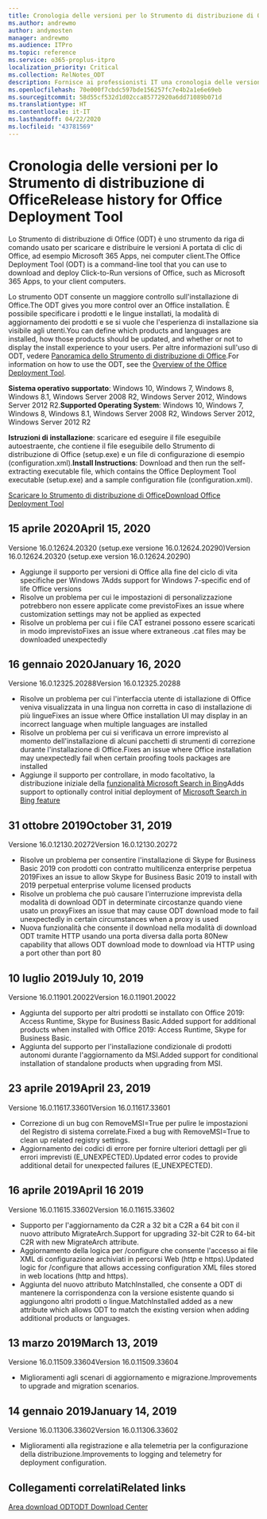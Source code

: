 ```yaml
---
title: Cronologia delle versioni per lo Strumento di distribuzione di Office (ODT)
ms.author: andrewmo
author: andymosten
manager: andrewmo
ms.audience: ITPro
ms.topic: reference
ms.service: o365-proplus-itpro
localization_priority: Critical
ms.collection: RelNotes_ODT
description: Fornisce ai professionisti IT una cronologia delle versioni per lo Strumento di distribuzione di Office (ODT)
ms.openlocfilehash: 70e000f7cbdc597bde156257fc7e4b2a1e6e69eb
ms.sourcegitcommit: 58d55cf532d1d02cca85772920a6dd71089b071d
ms.translationtype: HT
ms.contentlocale: it-IT
ms.lasthandoff: 04/22/2020
ms.locfileid: "43781569"
---
```

# <a name="release-history-for-office-deployment-tool"></a><span data-ttu-id="c3e1e-103">Cronologia delle versioni per lo Strumento di distribuzione di Office</span><span class="sxs-lookup"><span data-stu-id="c3e1e-103">Release history for Office Deployment Tool</span></span>

<span data-ttu-id="c3e1e-104">Lo Strumento di distribuzione di Office (ODT) è uno strumento da riga di comando usato per scaricare e distribuire le versioni A portata di clic di Office, ad esempio Microsoft 365 Apps, nei computer client.</span><span class="sxs-lookup"><span data-stu-id="c3e1e-104">The Office Deployment Tool (ODT) is a command-line tool that you can use to download and deploy Click-to-Run versions of Office, such as Microsoft 365 Apps, to your client computers.</span></span> 


<span data-ttu-id="c3e1e-105">Lo strumento ODT consente un maggiore controllo sull'installazione di Office.</span><span class="sxs-lookup"><span data-stu-id="c3e1e-105">The ODT gives you more control over an Office installation.</span></span> <span data-ttu-id="c3e1e-106">È possibile specificare i prodotti e le lingue installati, la modalità di aggiornamento dei prodotti e se si vuole che l'esperienza di installazione sia visibile agli utenti.</span><span class="sxs-lookup"><span data-stu-id="c3e1e-106">You can define which products and languages are installed, how those products should be updated, and whether or not to display the install experience to your users.</span></span> <span data-ttu-id="c3e1e-107">Per altre informazioni sull'uso di ODT, vedere [Panoramica dello Strumento di distribuzione di Office](https://docs.microsoft.com/deployoffice/overview-of-the-office-2016-deployment-tool).</span><span class="sxs-lookup"><span data-stu-id="c3e1e-107">For information on how to use the ODT, see the [Overview of the Office Deployment Tool](https://docs.microsoft.com/deployoffice/overview-of-the-office-2016-deployment-tool).</span></span>

 <span data-ttu-id="c3e1e-108">**Sistema operativo supportato**: Windows 10, Windows 7, Windows 8, Windows 8.1, Windows Server 2008 R2, Windows Server 2012, Windows Server 2012 R2.</span><span class="sxs-lookup"><span data-stu-id="c3e1e-108">**Supported Operating System**: Windows 10, Windows 7, Windows 8, Windows 8.1, Windows Server 2008 R2, Windows Server 2012, Windows Server 2012 R2</span></span> 
 
 <span data-ttu-id="c3e1e-109">**Istruzioni di installazione**: scaricare ed eseguire il file eseguibile autoestraente, che contiene il file eseguibile dello Strumento di distribuzione di Office (setup.exe) e un file di configurazione di esempio (configuration.xml).</span><span class="sxs-lookup"><span data-stu-id="c3e1e-109">**Install Instructions**: Download and then run the self-extracting executable file, which contains the Office Deployment Tool executable (setup.exe) and a sample configuration file (configuration.xml).</span></span> 

[<span data-ttu-id="c3e1e-110">Scaricare lo Strumento di distribuzione di Office</span><span class="sxs-lookup"><span data-stu-id="c3e1e-110">Download Office Deployment Tool</span></span>](https://www.microsoft.com/en-us/download/confirmation.aspx?id=49117)


## <a name="april-15-2020"></a><span data-ttu-id="c3e1e-111">15 aprile 2020</span><span class="sxs-lookup"><span data-stu-id="c3e1e-111">April 15, 2020</span></span>

<span data-ttu-id="c3e1e-112">Versione 16.0.12624.20320 (setup.exe versione 16.0.12624.20290)</span><span class="sxs-lookup"><span data-stu-id="c3e1e-112">Version 16.0.12624.20320 (setup.exe version 16.0.12624.20290)</span></span>
- <span data-ttu-id="c3e1e-113">Aggiunge il supporto per versioni di Office alla fine del ciclo di vita specifiche per Windows 7</span><span class="sxs-lookup"><span data-stu-id="c3e1e-113">Adds support for Windows 7-specific end of life Office versions</span></span>
- <span data-ttu-id="c3e1e-114">Risolve un problema per cui le impostazioni di personalizzazione potrebbero non essere applicate come previsto</span><span class="sxs-lookup"><span data-stu-id="c3e1e-114">Fixes an issue where customization settings may not be applied as expected</span></span>
- <span data-ttu-id="c3e1e-115">Risolve un problema per cui i file CAT estranei possono essere scaricati in modo imprevisto</span><span class="sxs-lookup"><span data-stu-id="c3e1e-115">Fixes an issue where extraneous .cat files may be downloaded unexpectedly</span></span>

## <a name="january-16-2020"></a><span data-ttu-id="c3e1e-116">16 gennaio 2020</span><span class="sxs-lookup"><span data-stu-id="c3e1e-116">January 16, 2020</span></span>

<span data-ttu-id="c3e1e-117">Versione 16.0.12325.20288</span><span class="sxs-lookup"><span data-stu-id="c3e1e-117">Version 16.0.12325.20288</span></span>
- <span data-ttu-id="c3e1e-118">Risolve un problema per cui l'interfaccia utente di istallazione di Office veniva visualizzata in una lingua non corretta in caso di installazione di più lingue</span><span class="sxs-lookup"><span data-stu-id="c3e1e-118">Fixes an issue where Office installation UI may display in an incorrect language when multiple languages are installed</span></span>
- <span data-ttu-id="c3e1e-119">Risolve un problema per cui si verificava un errore imprevisto al momento dell'installazione di alcuni pacchetti di strumenti di correzione durante l'installazione di Office.</span><span class="sxs-lookup"><span data-stu-id="c3e1e-119">Fixes an issue where Office installation may unexpectedly fail when certain proofing tools packages are installed</span></span>
- <span data-ttu-id="c3e1e-120">Aggiunge il supporto per controllare, in modo facoltativo, la distribuzione iniziale della [funzionalità Microsoft Search in Bing](https://go.microsoft.com/fwlink/p/?linkid=2109345)</span><span class="sxs-lookup"><span data-stu-id="c3e1e-120">Adds support to optionally control initial deployment of [Microsoft Search in Bing feature](https://go.microsoft.com/fwlink/p/?linkid=2109345)</span></span>


## <a name="october-31-2019"></a><span data-ttu-id="c3e1e-121">31 ottobre 2019</span><span class="sxs-lookup"><span data-stu-id="c3e1e-121">October 31, 2019</span></span>

<span data-ttu-id="c3e1e-122">Versione 16.0.12130.20272</span><span class="sxs-lookup"><span data-stu-id="c3e1e-122">Version 16.0.12130.20272</span></span>
- <span data-ttu-id="c3e1e-123">Risolve un problema per consentire l'installazione di Skype for Business Basic 2019 con prodotti con contratto multilicenza enterprise perpetua 2019</span><span class="sxs-lookup"><span data-stu-id="c3e1e-123">Fixes an issue to allow Skype for Business Basic 2019 to install with 2019 perpetual enterprise volume licensed products</span></span>
- <span data-ttu-id="c3e1e-124">Risolve un problema che può causare l'interruzione imprevista della modalità di download ODT in determinate circostanze quando viene usato un proxy</span><span class="sxs-lookup"><span data-stu-id="c3e1e-124">Fixes an issue that may cause ODT download mode to fail unexpectedly in certain circumstances when a proxy is used</span></span>
- <span data-ttu-id="c3e1e-125">Nuova funzionalità che consente il download nella modalità di download ODT tramite HTTP usando una porta diversa dalla porta 80</span><span class="sxs-lookup"><span data-stu-id="c3e1e-125">New capability that allows ODT download mode to download via HTTP using a port other than port 80</span></span>


## <a name="july-10-2019"></a><span data-ttu-id="c3e1e-126">10 luglio 2019</span><span class="sxs-lookup"><span data-stu-id="c3e1e-126">July 10, 2019</span></span>

<span data-ttu-id="c3e1e-127">Versione 16.0.11901.20022</span><span class="sxs-lookup"><span data-stu-id="c3e1e-127">Version 16.0.11901.20022</span></span>
- <span data-ttu-id="c3e1e-128">Aggiunta del supporto per altri prodotti se installato con Office 2019: Access Runtime, Skype for Business Basic.</span><span class="sxs-lookup"><span data-stu-id="c3e1e-128">Added support for additional products when installed with Office 2019: Access Runtime, Skype for Business Basic.</span></span>
- <span data-ttu-id="c3e1e-129">Aggiunta del supporto per l'installazione condizionale di prodotti autonomi durante l'aggiornamento da MSI.</span><span class="sxs-lookup"><span data-stu-id="c3e1e-129">Added support for conditional installation of standalone products when upgrading from MSI.</span></span>

## <a name="april-23-2019"></a><span data-ttu-id="c3e1e-130">23 aprile 2019</span><span class="sxs-lookup"><span data-stu-id="c3e1e-130">April 23, 2019</span></span>

<span data-ttu-id="c3e1e-131">Versione 16.0.11617.33601</span><span class="sxs-lookup"><span data-stu-id="c3e1e-131">Version 16.0.11617.33601</span></span>
- <span data-ttu-id="c3e1e-132">Correzione di un bug con RemoveMSI=True per pulire le impostazioni del Registro di sistema correlate.</span><span class="sxs-lookup"><span data-stu-id="c3e1e-132">Fixed a bug with RemoveMSI=True to clean up related registry settings.</span></span>
- <span data-ttu-id="c3e1e-133">Aggiornamento dei codici di errore per fornire ulteriori dettagli per gli errori imprevisti (E_UNEXPECTED).</span><span class="sxs-lookup"><span data-stu-id="c3e1e-133">Updated error codes to provide additional detail for unexpected failures (E_UNEXPECTED).</span></span>

## <a name="april-16-2019"></a><span data-ttu-id="c3e1e-134">16 aprile 2019</span><span class="sxs-lookup"><span data-stu-id="c3e1e-134">April 16 2019</span></span>

<span data-ttu-id="c3e1e-135">Versione 16.0.11615.33602</span><span class="sxs-lookup"><span data-stu-id="c3e1e-135">Version 16.0.11615.33602</span></span>
- <span data-ttu-id="c3e1e-136">Supporto per l'aggiornamento da C2R a 32 bit a C2R a 64 bit con il nuovo attributo MigrateArch.</span><span class="sxs-lookup"><span data-stu-id="c3e1e-136">Support for upgrading 32-bit C2R to 64-bit C2R with new MigrateArch attribute.</span></span>
- <span data-ttu-id="c3e1e-137">Aggiornamento della logica per /configure che consente l'accesso ai file XML di configurazione archiviati in percorsi Web (http e https).</span><span class="sxs-lookup"><span data-stu-id="c3e1e-137">Updated logic for /configure that allows accessing configuration XML files stored in web locations (http and https).</span></span>
- <span data-ttu-id="c3e1e-138">Aggiunta del nuovo attributo MatchInstalled, che consente a ODT di mantenere la corrispondenza con la versione esistente quando si aggiungono altri prodotti o lingue.</span><span class="sxs-lookup"><span data-stu-id="c3e1e-138">MatchInstalled added as a new attribute which allows ODT to match the existing version when adding additional products or languages.</span></span>

## <a name="march-13-2019"></a><span data-ttu-id="c3e1e-139">13 marzo 2019</span><span class="sxs-lookup"><span data-stu-id="c3e1e-139">March 13, 2019</span></span>

<span data-ttu-id="c3e1e-140">Versione 16.0.11509.33604</span><span class="sxs-lookup"><span data-stu-id="c3e1e-140">Version 16.0.11509.33604</span></span>
- <span data-ttu-id="c3e1e-141">Miglioramenti agli scenari di aggiornamento e migrazione.</span><span class="sxs-lookup"><span data-stu-id="c3e1e-141">Improvements to upgrade and migration scenarios.</span></span>

## <a name="january-14-2019"></a><span data-ttu-id="c3e1e-142">14 gennaio 2019</span><span class="sxs-lookup"><span data-stu-id="c3e1e-142">January 14, 2019</span></span>

<span data-ttu-id="c3e1e-143">Versione 16.0.11306.33602</span><span class="sxs-lookup"><span data-stu-id="c3e1e-143">Version 16.0.11306.33602</span></span>
- <span data-ttu-id="c3e1e-144">Miglioramenti alla registrazione e alla telemetria per la configurazione della distribuzione.</span><span class="sxs-lookup"><span data-stu-id="c3e1e-144">Improvements to logging and telemetry for deployment configuration.</span></span>


## <a name="related-links"></a><span data-ttu-id="c3e1e-145">Collegamenti correlati</span><span class="sxs-lookup"><span data-stu-id="c3e1e-145">Related links</span></span>

[<span data-ttu-id="c3e1e-146">Area download ODT</span><span class="sxs-lookup"><span data-stu-id="c3e1e-146">ODT Download Center</span></span>](https://www.microsoft.com/en-us/download/details.aspx?id=49117)